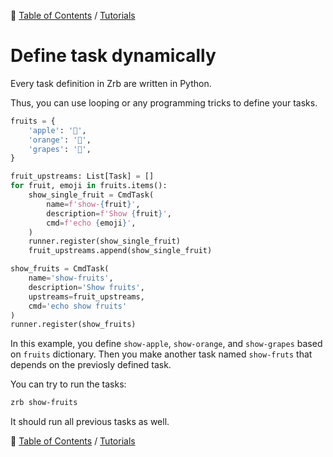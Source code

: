 🔖 [Table of Contents](../README.md) / [Tutorials](README.md)

# Define task dynamically

Every task definition in Zrb are written in Python.

Thus, you can use looping or any programming tricks to define your tasks.

```python
fruits = {
    'apple': '🍏',
    'orange': '🍊',
    'grapes': '🍇',
}

fruit_upstreams: List[Task] = []
for fruit, emoji in fruits.items():
    show_single_fruit = CmdTask(
        name=f'show-{fruit}',
        description=f'Show {fruit}',
        cmd=f'echo {emoji}',
    )
    runner.register(show_single_fruit)
    fruit_upstreams.append(show_single_fruit)

show_fruits = CmdTask(
    name='show-fruits',
    description='Show fruits',
    upstreams=fruit_upstreams,
    cmd='echo show fruits'
)
runner.register(show_fruits)
```

In this example, you define `show-apple`, `show-orange`, and `show-grapes` based on `fruits` dictionary.
Then you make another task named `show-fruts` that depends on the previosly defined task.

You can try to run the tasks:

```bash
zrb show-fruits
```

It should run all previous tasks as well.

🔖 [Table of Contents](../README.md) / [Tutorials](README.md)

